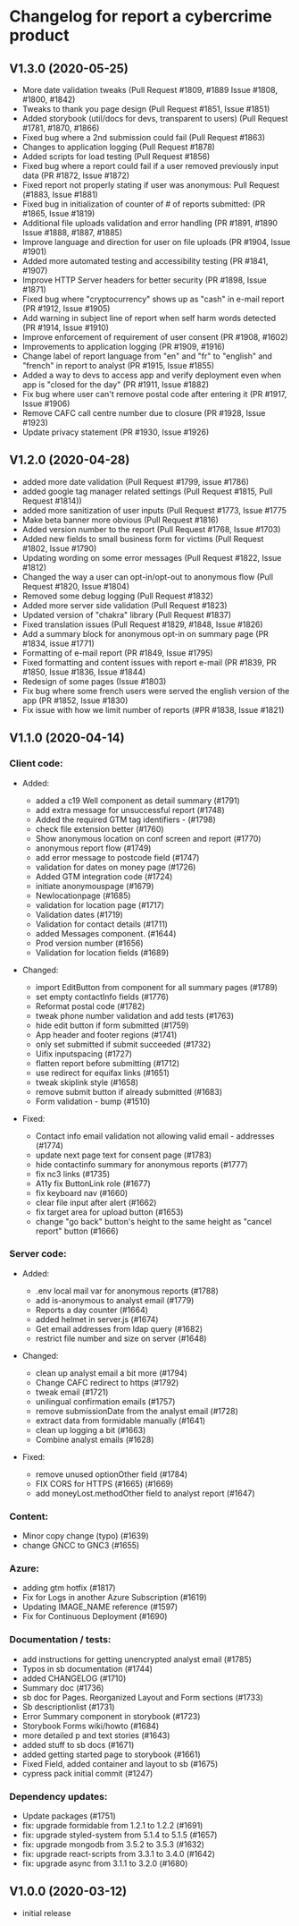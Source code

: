# Changelog for report a cybercrime product

## V1.3.0 (2020-05-25)

- More date validation tweaks (Pull Request #1809, #1889 Issue #1808, #1800, #1842)
- Tweaks to thank you page design (Pull Request #1851, Issue #1851)
- Added storybook (util/docs for devs, transparent to users) (Pull Request #1781, #1870, #1866)
- Fixed bug where a 2nd submission could fail (Pull Request #1863)
- Changes to application logging (Pull Request #1878)
- Added scripts for load testing (Pull Request #1856)
- Fixed bug where a report could fail if a user removed previously input data (PR #1872, Issue #1872)
- Fixed report not properly stating if user was anonymous: Pull Request (#1883, Issue #1881)
- Fixed bug in initialization of counter of # of reports submitted: (PR #1865, Issue #1819)
- Additional file uploads validation and error handling (PR #1891, #1890 Issue #1888, #1887, #1885)
- Improve language and direction for user on file uploads (PR #1904, Issue #1901)
- Added more automated testing and accessibility testing (PR #1841, #1907)
- Improve HTTP Server headers for better security (PR #1898, Issue #1871)
- Fixed bug where "cryptocurrency" shows up as "cash" in e-mail report (PR #1912, Issue #1905)
- Add warning in subject line of report when self harm words detected (PR #1914, Issue #1910)
- Improve enforcement of requirement of user consent (PR #1908, #1602)
- Improvements to application logging (PR #1909, #1916)
- Change label of report language from "en" and "fr" to "english" and "french" in report to analyst (PR #1915, Issue #1855)
- Added a way to devs to access app and verify deployment even when app is "closed for the day" (PR #1911, Issue #1882)
- Fix bug where user can't remove postal code after entering it (PR #1917, Issue #1906)
- Remove CAFC call centre number due to closure (PR #1928, Issue #1923)
- Update privacy statement (PR #1930, Issue #1926)

## V1.2.0 (2020-04-28)

- added more date validation (Pull Request #1799, issue #1786)
- added google tag manager related settings (Pull Request #1815, Pull Request #1814))
- added more sanitization of user inputs (Pull Request #1773, Issue #1775
- Make beta banner more obvious (Pull Request #1816)
- Added version number to the report (Pull Request #1768, Issue #1703)
- Added new fields to small business form for victims (Pull Request #1802, Issue #1790)
- Updating wording on some error messages (Pull Request #1822, Issue #1812)
- Changed the way a user can opt-in/opt-out to anonymous flow (Pull Request #1820, Issue #1804)
- Removed some debug logging (Pull Request #1832)
- Added more server side validation (Pull Request #1823)
- Updated version of "chakra" library (Pull Request #1837)
- Fixed translation issues (Pull Request #1829, #1848, Issue #1826)
- Add a summary block for anonymous opt-in on summary page (PR #1834, issue #1771)
- Formatting of e-mail report (PR #1849, Issue #1795)
- Fixed formatting and content issues with report e-mail (PR #1839, PR #1850, Issue #1836, Issue #1844)
- Redesign of some pages (Issue #1803)
- Fix bug where some french users were served the english version of the app (PR #1852, Issue #1830)
- Fix issue with how we limit number of reports (#PR #1838, Issue #1821)

## V1.1.0 (2020-04-14)

### Client code:

- Added:

  - added a c19 Well component as detail summary (#1791)
  - add extra message for unsuccessful report (#1748)
  - Added the required GTM tag identifiers - (#1798)
  - check file extension better (#1760)
  - Show anonymous location on conf screen and report (#1770)
  - anonymous report flow (#1749)
  - add error message to postcode field (#1747)
  - validation for dates on money page (#1726)
  - Added GTM integration code (#1724)
  - initiate anonymouspage (#1679)
  - Newlocationpage (#1685)
  - validation for location page (#1717)
  - Validation dates (#1719)
  - Validation for contact details (#1711)
  - added Messages component. (#1644)
  - Prod version number (#1656)
  - Validation for location fields (#1689)

- Changed:

  - import EditButton from component for all summary pages (#1789)
  - set empty contactInfo fields (#1776)
  - Reformat postal code (#1782)
  - tweak phone number validation and add tests (#1763)
  - hide edit button if form submitted (#1759)
  - App header and footer regions (#1741)
  - only set submitted if submit succeeded (#1732)
  - Uifix inputspacing (#1727)
  - flatten report before submitting (#1712)
  - use redirect for equifax links (#1651)
  - tweak skiplink style (#1658)
  - remove submit button if already submitted (#1683)
  - Form validation - bump (#1510)

- Fixed:

  - Contact info email validation not allowing valid email - addresses (#1774)
  - update next page text for consent page (#1783)
  - hide contactinfo summary for anonymous reports (#1777)
  - fix nc3 links (#1735)
  - A11y fix ButtonLink role (#1677)
  - fix keyboard nav (#1660)
  - clear file input after alert (#1662)
  - fix target area for upload button (#1653)
  - change "go back" button's height to the same height as "cancel report" button (#1666)

### Server code:

- Added:

  - .env local mail var for anonymous reports (#1788)
  - add is-anonymous to analyst email (#1779)
  - Reports a day counter (#1664)
  - added helmet in server.js (#1674)
  - Get email addresses from ldap query (#1682)
  - restrict file number and size on server (#1648)

- Changed:

  - clean up analyst email a bit more (#1794)
  - Change CAFC redirect to https (#1792)
  - tweak email (#1721)
  - unilingual confirmation emails (#1757)
  - remove submissionDate from the analyst email (#1728)
  - extract data from formidable manually (#1641)
  - clean up logging a bit (#1663)
  - Combine analyst emails (#1628)

- Fixed:

  - remove unused optionOther field (#1784)
  - FIX CORS for HTTPS (#1665) (#1669)
  - add moneyLost.methodOther field to analyst report (#1647)

### Content:

- Minor copy change (typo) (#1639)
- change GNCC to GNC3 (#1655)

### Azure:

- adding gtm hotfix (#1817)
- Fix for Logs in another Azure Subscription (#1619)
- Updating IMAGE_NAME reference (#1597)
- Fix for Continuous Deployment (#1690)

### Documentation / tests:

- add instructions for getting unencrypted analyst email (#1785)
- Typos in sb documentation (#1744)
- added CHANGELOG (#1710)
- Summary doc (#1736)
- sb doc for Pages. Reorganized Layout and Form sections (#1733)
- Sb descriptionlist (#1731)
- Error Summary component in storybook (#1723)
- Storybook Forms wiki/howto (#1684)
- more detailed p and text stories (#1643)
- added stuff to sb docs (#1671)
- added getting started page to storybook (#1661)
- Fixed Field, added container and layout to sb (#1675)
- cypress pack initial commit (#1247)

### Dependency updates:

- Update packages (#1751)
- fix: upgrade formidable from 1.2.1 to 1.2.2 (#1691)
- fix: upgrade styled-system from 5.1.4 to 5.1.5 (#1657)
- fix: upgrade mongodb from 3.5.2 to 3.5.3 (#1632)
- fix: upgrade react-scripts from 3.3.1 to 3.4.0 (#1642)
- fix: upgrade async from 3.1.1 to 3.2.0 (#1680)

## V1.0.0 (2020-03-12)

- initial release
